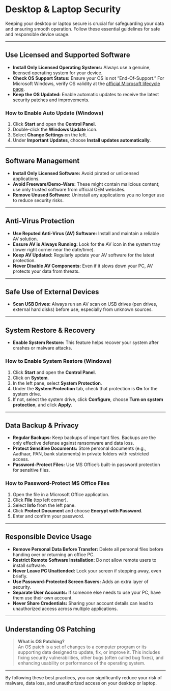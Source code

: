 # Desktop & Laptop Security

Keeping your desktop or laptop secure is crucial for safeguarding your data and ensuring smooth operation. Follow these essential guidelines for safe and responsible device usage.

---

## Use Licensed and Supported Software

- **Install Only Licensed Operating Systems:** Always use a genuine, licensed operating system for your device.
- **Check OS Support Status:** Ensure your OS is not “End-Of-Support.” For Microsoft Windows, verify OS validity at the [official Microsoft lifecycle page](https://support.microsoft.com/en-in/life).
- **Keep the OS Updated:** Enable automatic updates to receive the latest security patches and improvements.

### How to Enable Auto Update (Windows)

1. Click **Start** and open the **Control Panel**.
2. Double-click the **Windows Update** icon.
3. Select **Change Settings** on the left.
4. Under **Important Updates**, choose **Install updates automatically**.

---

## Software Management

- **Install Only Licensed Software:** Avoid pirated or unlicensed applications.
- **Avoid Freeware/Demo-Ware:** These might contain malicious content; use only trusted software from official OEM websites.
- **Remove Unused Software:** Uninstall any applications you no longer use to reduce security risks.

---

## Anti-Virus Protection

- **Use Reputed Anti-Virus (AV) Software:** Install and maintain a reliable AV solution.
- **Ensure AV is Always Running:** Look for the AV icon in the system tray (lower right corner near the date/time).
- **Keep AV Updated:** Regularly update your AV software for the latest protection.
- **Never Disable AV Components:** Even if it slows down your PC, AV protects your data from threats.

---

## Safe Use of External Devices

- **Scan USB Drives:** Always run an AV scan on USB drives (pen drives, external hard disks) before use, especially from unknown sources.

---

## System Restore & Recovery

- **Enable System Restore:** This feature helps recover your system after crashes or malware attacks.

### How to Enable System Restore (Windows)

1. Click **Start** and open the **Control Panel**.
2. Click on **System**.
3. In the left pane, select **System Protection**.
4. Under the **System Protection** tab, check that protection is **On** for the system drive.
5. If not, select the system drive, click **Configure**, choose **Turn on system protection**, and click **Apply**.

---

## Data Backup & Privacy

- **Regular Backups:** Keep backups of important files. Backups are the only effective defense against ransomware and data loss.
- **Protect Sensitive Documents:** Store personal documents (e.g., Aadhaar, PAN, bank statements) in private folders with restricted access.
- **Password-Protect Files:** Use MS Office’s built-in password protection for sensitive files.

### How to Password-Protect MS Office Files

1. Open the file in a Microsoft Office application.
2. Click **File** (top left corner).
3. Select **Info** from the left pane.
4. Click **Protect Document** and choose **Encrypt with Password**.
5. Enter and confirm your password.

---

## Responsible Device Usage

- **Remove Personal Data Before Transfer:** Delete all personal files before handing over or returning an office PC.
- **Restrict Remote Software Installation:** Do not allow remote users to install software.
- **Never Leave PC Unattended:** Lock your screen if stepping away, even briefly.
- **Use Password-Protected Screen Savers:** Adds an extra layer of security.
- **Separate User Accounts:** If someone else needs to use your PC, have them use their own account.
- **Never Share Credentials:** Sharing your account details can lead to unauthorized access across multiple applications.

---

## Understanding OS Patching

> **What is OS Patching?**  
> An OS patch is a set of changes to a computer program or its supporting data designed to update, fix, or improve it. This includes fixing security vulnerabilities, other bugs (often called bug fixes), and enhancing usability or performance of the operating system.

---

By following these best practices, you can significantly reduce your risk of malware, data loss, and unauthorized access on your desktop or laptop.
